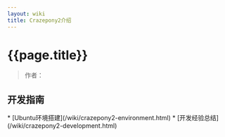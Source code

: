 ```yaml
---
layout: wiki
title: Crazepony2介绍
---
```


# {{page.title}}

> 作者： 

<h2 id="rd">开发指南</h2>
* [Ubuntu环境搭建](/wiki/crazepony2-environment.html)
* [开发经验总结](/wiki/crazepony2-development.html)